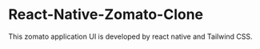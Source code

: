 # React-Native-Zomato-Clone
This zomato application UI is developed by react native and Tailwind CSS.
